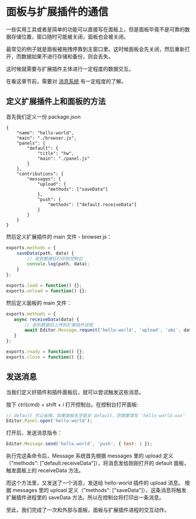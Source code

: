 # 面板与扩展插件的通信

一些实用工具或者是简单的功能可以直接写在面板上，但是面板毕竟不是可靠的数据存储位置，窗口随时可能被关闭，面板也会被关闭。

最常见的例子就是面板被拖拽停靠到主窗口里。这时候面板会先关闭，然后重新打开，而数据如果不进行存储和备份，则会丢失。

这时候就需要与扩展插件主体进行一定程度的数据交互。

在看这章节前，需要对 [消息系统](./messages.md) 有一定程度的了解。

## 定义扩展插件上和面板的方法

首先我们定义一份 package.json

```json5
{
    "name": "hello-world",
    "main": "./browser.js",
    "panels": {
        "default": {
            "title": "hw",
            "main": "./panel.js"
        }
    },
    "contributions": {
        "messages": {
            "upload": {
                "methods": ["saveData"]
            },
            "push": {
                "methods": ["default.receiveData"]
            }
        }
    }
}
```

然后定义扩展插件的 main 文件 - browser.js：

```javascript
exports.methods = {
    saveData(path, data) {
        // 收到数据后打印到控制台
        console.log(path, data);
    }
};

exports.load = function() {};
exports.unload = function() {};
```

然后定义面板的 main 文件：

 ```javascript
 exports.methods = {
    async receiveData(data) {
        // 收到数据后上传到扩展插件进程
        await Editor.Message.request('hello-world', 'upload', 'abc', data);
    }
 };

exports.ready = function() {};
exports.close = function() {};
 ```

 ## 发送消息

 当我们定义好插件和插件面板后，就可以尝试触发这些消息。

 按下 ctrl(cmd) + shift + i 打开控制台。在控制台打开面板:

 ```javascript
 // default 可以省略，如果面板名字是非 default，则需要填写 'hello-world.xxx'
 Editor.Panel.open('hello-world');
 ```

 打开后，发送消息指令：

 ```javascript
 Editor.Message.send('hello.world', 'push', { test: 1 });
 ```

 执行完这条命令后，Message 系统首先根据 messages 里的 upload 定义（"methods": ["default.receiveData"]），将消息发给刚刚打开的 default 面板，触发面板上的 receiveData 方法。

 而这个方法里，又发送了一个消息，发送给 hello-world 插件的 upload 消息。
 根据 messages 里的 upload 定义（"methods": ["saveData"]），这条消息将触发扩展插件进程里的 saveData 方法。所以在控制台将打印出一条消息。

 至此，我们完成了一次和外部与面板，面板与扩展插件进程的交互动作。
 